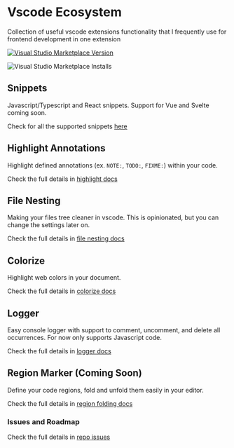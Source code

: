 # Vscode Ecosystem

Collection of useful vscode extensions functionality that I frequently use for frontend development in one extension

<a href="https://marketplace.visualstudio.com/items?itemName=rifandani.vscode-ecosystem" target="__blank"><img src="https://img.shields.io/visual-studio-marketplace/v/rifandani.vscode-ecosystem?color=eee&amp;label=VS%20Code%20Marketplace&logo=visual-studio-code" alt="Visual Studio Marketplace Version" /></a>

![Visual Studio Marketplace Installs](https://img.shields.io/visual-studio-marketplace/i/rifandani.vscode-ecosystem?logo=visual-studio-marketplace)

## Snippets

Javascript/Typescript and React snippets. Support for Vue and Svelte coming soon.

Check for all the supported snippets [here](./src/snippets/react.json)

## Highlight Annotations

Highlight defined annotations (ex. `NOTE:`, `TODO:`, `FIXME:`) within your code.

Check the full details in [highlight docs](./src/docs/highlight.md)

## File Nesting

Making your files tree cleaner in vscode. This is opinionated, but you can change the settings later on.

Check the full details in [file nesting docs](./src/docs/file-nesting.md)

## Colorize

Highlight web colors in your document.

Check the full details in [colorize docs](./src/docs/colorize.md)

## Logger

Easy console logger with support to comment, uncomment, and delete all occurrences. For now only supports Javascript code.

Check the full details in [logger docs](./src/docs/logger.md)

## Region Marker (Coming Soon)

Define your code regions, fold and unfold them easily in your editor.

Check the full details in [region folding docs](./src/docs/region-folding.md)

### Issues and Roadmap

Check the full details in [repo issues](https://github.com/rifandani/vscode-ecosystem/issues)